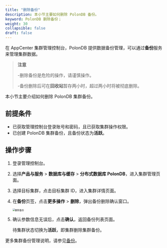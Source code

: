 ```yaml
---
title: "删除备份"
description: 本小节主要如何删除 PolonDB 备份。 
keyword: PolonDB 删除备份；
weight: 30
collapsible: false
draft: false
---
```




在 AppCenter 集群管理控制台，PolonDB 提供数据备份管理，可以通过**备份**服务来管理集群数据。

> **注意**
> 
> -删除备份是危险的操作，请谨慎操作。
> 
> -备份删除后可在**回收站**暂存两小时，超过两小时将被彻底删除。

本小节主要介绍如何删除 PolonDB 集群备份。

## 前提条件

- 已获取管理控制台登录账号和密码，且已获取集群操作权限。
- 已创建 PolonDB 集群备份，且备份状态为**活跃**。

## 操作步骤

1. 登录管理控制台。
2. 选择**产品与服务** > **数据库与缓存** > **分布式数据库 PolonDB**，进入集群管理页面。
3. 选择目标集群，点击目标集群 ID，进入集群详情页面。
4. 在**备份**页签，点击**更多操作** > **删除**，弹出备份删除确认窗口。

   <img src="../../../_images/backup_delete.png" alt="删除备份" style="zoom:50%;" />

5. 确认参数信息无误后，点击**确认**，返回备份列表页面。

   待集群状态切换为**活跃**，即集群删除集群备份。

更多集群备份管理说明，请参见[备份](../../../../../storage/backup/)。
